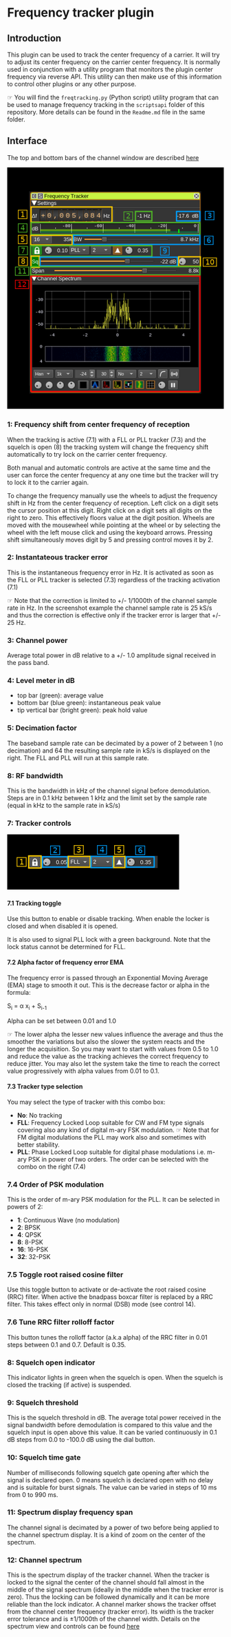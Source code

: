 <h1>Frequency tracker plugin</h1>

<h2>Introduction</h2>

This plugin can be used to track the center frequency of a carrier. It will try to adjust its center frequency on the carrier center frequency. It is normally used in conjunction with a utility program that monitors the plugin center frequency via reverse API. This utility can then make use of this information to control other plugins or any other purpose.

&#9758; You will find the `freqtracking.py` (Python script) utility program that can be used to manage frequency tracking in the `scriptsapi` folder of this repository. More  details can be found in the `Readme.md` file in the same folder.

<h2>Interface</h2>

The top and bottom bars of the channel window are described [here](../../../sdrgui/channel/readme.md)

![Frequency Tracker plugin GUI](../../../doc/img/FreqTracker_plugin.png)

<h3>1: Frequency shift from center frequency of reception</h3>

When the tracking is active (7.1) with a FLL or PLL tracker (7.3) and the squelch is open (8) the tracking system will change the frequency shift automatically to try lock on the carrier center frequency.

Both manual and automatic controls are active at the same time and the user can force the center frequency at any one time but the tracker will try to lock it to the carrier again.

To change the frequency manually use the wheels to adjust the frequency shift in Hz from the center frequency of reception. Left click on a digit sets the cursor position at this digit. Right click on a digit sets all digits on the right to zero. This effectively floors value at the digit position. Wheels are moved with the mousewheel while pointing at the wheel or by selecting the wheel with the left mouse click and using the keyboard arrows. Pressing shift simultaneously moves digit by 5 and pressing control moves it by 2.

<h3>2: Instantateous tracker error</h2>

This is the instantaneous frequency error in Hz. It is activated as soon as the FLL or PLL tracker is selected (7.3) regardless of the tracking activation (7.1)

&#9758; Note that the correction is limited to +/- 1/1000th of the channel sample rate in Hz. In the screenshot example the channel sample rate is 25 kS/s and thus the correction is effective only if the tracker error is larger that +/- 25 Hz.

<h3>3: Channel power</h3>

Average total power in dB relative to a +/- 1.0 amplitude signal received in the pass band.

<h3>4: Level meter in dB</h3>

  - top bar (green): average value
  - bottom bar (blue green): instantaneous peak value
  - tip vertical bar (bright green): peak hold value

<h3>5: Decimation factor</h3>

The baseband sample rate can be decimated by a power of 2 between 1 (no decimation) and 64 the resulting sample rate in kS/s is displayed on the right. The FLL and PLL will run at this sample rate.

<h3>8: RF bandwidth</h3>

This is the bandwidth in kHz of the channel signal before demodulation. Steps are in 0.1 kHz between 1 kHz and the limit set by the sample rate (equal in kHz to the sample rate in kS/s)

<h3>7: Tracker controls</h3>

![Frequency Tracker tracker controls](../../../doc/img/FreqTracker_07.png)

<h4>7.1 Tracking toggle</h4>

Use this button to enable or disable tracking. When enable the locker is closed and when disabled it is opened.

It is also used to signal PLL lock with a green background. Note that the lock status cannot be determined for FLL.

<h4>7.2 Alpha factor of frequency error EMA</h4>

The frequency error is passed through an Exponential Moving Average (EMA) stage to smooth it out. This is the decrease factor or alpha in the formula:

S<sub>i</sub> = &alpha; x<sub>i</sub> + S<sub>i-1</sub>

Alpha can be set between 0.01 and 1.0

&#9758; The lower alpha the lesser new values influence the average and thus the smoother the variations but also the slower the system reacts and the longer the acquisition. So you may want to start with values from 0.5 to 1.0 and reduce the value as the tracking achieves the correct frequency to reduce jitter. You may also let the system take the time to reach the correct value progressively with alpha values from 0.01 to 0.1.

<h4>7.3 Tracker type selection</h4>

You may select the type of tracker with this combo box:

  - **No**: No tracking
  - **FLL**: Frequency Locked Loop suitable for CW and FM type signals covering also any kind of digital m-ary FSK modulation. &#9758; Note that for FM digital modulations the PLL may work also and sometimes with better stability.
  - **PLL**: Phase Locked Loop suitable for digital phase modulations i.e. m-ary PSK in power of two orders. The order can be selected with the combo on the right (7.4)

<h3>7.4 Order of PSK modulation</h3>

This is the order of m-ary PSK modulation for the PLL. It can be selected in powers of 2:

  - **1**: Continuous Wave (no modulation)
  - **2**: BPSK
  - **4**: QPSK
  - **8**: 8-PSK
  - **16**: 16-PSK
  - **32**: 32-PSK

<h3>7.5 Toggle root raised cosine filter</h3>

Use this toggle button to activate or de-activate the root raised cosine (RRC) filter. When active the bnadpass boxcar filter is replaced by a RRC filter. This takes effect only in normal (DSB) mode (see control 14).

<h3>7.6 Tune RRC filter rolloff factor</h3>

This button tunes the rolloff factor (a.k.a alpha) of the RRC filter in 0.01 steps between 0.1 and 0.7. Default is 0.35.
<h3>8: Squelch open indicator</h3>

This indicator lights in green when the squelch is open. When the squelch is closed the tracking (if active) is suspended.

<h3>9: Squelch threshold</h3>

This is the squelch threshold in dB. The average total power received in the signal bandwidth before demodulation is compared to this value and the squelch input is open above this value. It can be varied continuously in 0.1 dB steps from 0.0 to -100.0 dB using the dial button.

<h3>10: Squelch time gate</h3>

Number of milliseconds following squelch gate opening after which the signal is declared open. 0 means squelch is declared open with no delay and is suitable for burst signals. The value can be varied in steps of 10 ms from 0 to 990 ms.

<h3>11: Spectrum display frequency span</h3>

The channel signal is decimated by a power of two before being applied to the channel spectrum display. It is a kind of zoom on the center of the spectrum.

<h3>12: Channel spectrum</h3>

This is the spectrum display of the tracker channel. When the tracker is locked to the signal the center of the channel should fall almost in the middle of the signal spectrum (ideally in the middle when the tracker error is zero). Thus the locking can be followed dynamically and it can be more reliable than the lock indicator. A channel marker shows the tracker offset from the channel center frequency (tracker error). Its width is the tracker error tolerance and is &plusmn;1/1000th of the channel width.  Details on the spectrum view and controls can be found [here](../../../sdrgui/gui/spectrum.md)
